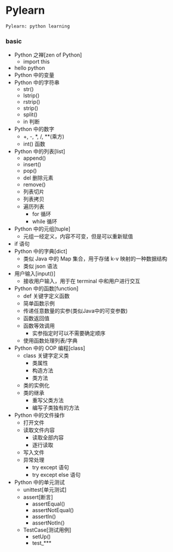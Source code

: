 # Pylearn
    Pylearn: python learning

### basic

- Python 之禅[zen of Python]
    - import this
- hello python
- Python 中的变量
- Python 中的字符串
    - str()
    - lstrip()
    - rstrip()
    - strip()
    - split()
    - in 判断
- Python 中的数字
    - +, -, *, /, **(乘方)
    - int() 函数
- Python 中的列表[list]
    - append()
    - insert()
    - pop()
    - del 删除元素
    - remove() 
    - 列表切片
    - 列表拷贝
    - 遍历列表
        - for 循环
        - while 循环
- Python 中的元组[tuple]
    - 元组一经定义，内容不可变，但是可以重新赋值
- if 语句
- Python 中的字典[dict]
    - 类似 Java 中的 Map 集合，用于存储 k-v 映射的一种数据结构
    - 类似 json 语法
- 用户输入[input()]
    - 接收用户输入，用于在 terminal 中和用户进行交互
- Python 中的函数[function]
    - def 关键字定义函数
    - 简单函数示例
    - 传递任意数量的实参(类似Java中的可变参数)
    - 函数返回值
    - 函数等效调用
        - 实参指定时可以不需要确定顺序
    - 使用函数处理列表/字典
- Python 中的 OOP 编程[class]
    - class 关键字定义类
        - 类属性
        - 构造方法
        - 类方法
    - 类的实例化
    - 类的继承
        - 重写父类方法
        - 编写子类独有的方法
- Python 中的文件操作
    - 打开文件
    - 读取文件内容
        - 读取全部内容
        - 逐行读取
    - 写入文件
    - 异常处理
        - try except 语句
        - try except else 语句
- Python 中的单元测试
    - unittest[单元测试]
    - assert[断言]
        - assertEqual()
        - assertNotEqual()
        - assertIn()
        - assertNotIn()
    - TestCase[测试用例]
        - setUp()
        - test_***